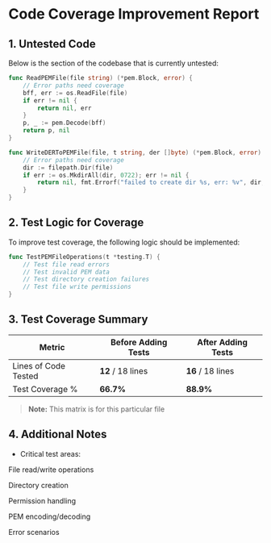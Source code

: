 
# Code Coverage Improvement Report

## 1. Untested Code

Below is the section of the codebase that is currently untested:

```go
func ReadPEMFile(file string) (*pem.Block, error) {
    // Error paths need coverage
    bff, err := os.ReadFile(file)
    if err != nil {
        return nil, err
    }
    p, _ := pem.Decode(bff)
    return p, nil
}

func WriteDERToPEMFile(file, t string, der []byte) (*pem.Block, error) {
    // Error paths need coverage
    dir := filepath.Dir(file)
    if err := os.MkdirAll(dir, 0722); err != nil {
        return nil, fmt.Errorf("failed to create dir %s, err: %v", dir, err)
    }
}
```

## 2. Test Logic for Coverage

To improve test coverage, the following logic should be implemented:

```go
func TestPEMFileOperations(t *testing.T) {
    // Test file read errors
    // Test invalid PEM data
    // Test directory creation failures
    // Test file write permissions
}
```


## 3. Test Coverage Summary

| Metric            | Before Adding Tests | After Adding Tests |
|------------------|-------------------|------------------|
| Lines of Code Tested | **12** / 18 lines | **16** / 18 lines |
| Test Coverage %   | **66.7%** | **88.9%** |

> **Note:** This matrix is for this particular file

## 4. Additional Notes

- Critical test areas:

File read/write operations

Directory creation

Permission handling

PEM encoding/decoding

Error scenarios